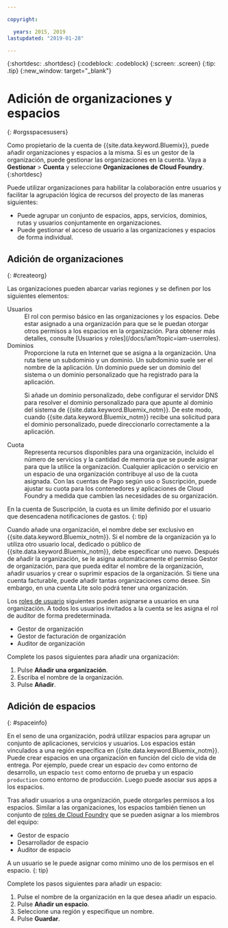 ```yaml
---

copyright:

  years: 2015, 2019
lastupdated: "2019-01-28"

---
```


{:shortdesc: .shortdesc}
{:codeblock: .codeblock}
{:screen: .screen}
{:tip: .tip}
{:new_window: target="_blank"}

# Adición de organizaciones y espacios
{: #orgsspacesusers}

Como propietario de la cuenta de {{site.data.keyword.Bluemix}}, puede añadir organizaciones y espacios a la misma. Si es un gestor de la organización, puede gestionar las organizaciones en la cuenta. Vaya a **Gestionar** > **Cuenta** y seleccione **Organizaciones de Cloud Foundry**.
{:shortdesc}

Puede utilizar organizaciones para habilitar la colaboración entre usuarios y facilitar la agrupación lógica de recursos del proyecto de las maneras siguientes:

   * Puede agrupar un conjunto de espacios, apps, servicios, dominios, rutas y usuarios conjuntamente en organizaciones.
   * Puede gestionar el acceso de usuario a las organizaciones y espacios de forma individual.

## Adición de organizaciones
{: #createorg}

Las organizaciones pueden abarcar varias regiones y se definen por los siguientes elementos:

<dl>
<dt>Usuarios</dt>
<dd>El rol con permiso básico en las organizaciones y los espacios. Debe estar asignado a una organización para que se le puedan otorgar otros permisos a los espacios en la organización. Para obtener más detalles, consulte [Usuarios y roles](/docs/iam?topic=iam-userroles).</dd>
<dt>Dominios</dt>
<dd>Proporcione la ruta en Internet que se asigna a la organización. Una ruta tiene un subdominio y un dominio. Un subdominio suele ser el nombre de la aplicación. Un dominio puede ser un dominio del sistema o un dominio personalizado que ha registrado para la aplicación.<br/>
<p>Si añade un dominio personalizado, debe configurar el servidor DNS para resolver el dominio personalizado para que apunte al dominio del sistema de {{site.data.keyword.Bluemix_notm}}. De este modo, cuando {{site.data.keyword.Bluemix_notm}} recibe una solicitud para el dominio personalizado, puede direccionarlo correctamente a la aplicación.</p></dd>
<dt>Cuota</dt>
<dd>Representa recursos disponibles para una organización, incluido el número de servicios y la cantidad de memoria que se puede asignar para que la utilice la organización. Cualquier aplicación o servicio en un espacio de una organización contribuye al uso de la cuota asignada. Con las cuentas de Pago según uso o Suscripción, puede ajustar su cuota para los contenedores y aplicaciones de Cloud Foundry a medida que cambien las necesidades de su organización.</dd>
</dl>

En la cuenta de Suscripción, la cuota es un límite definido por el usuario que desencadena notificaciones de gastos.
{: tip}

Cuando añade una organización, el nombre debe ser exclusivo en {{site.data.keyword.Bluemix_notm}}. Si el nombre de la organización ya lo utiliza otro usuario local, dedicado o público de {{site.data.keyword.Bluemix_notm}}, debe especificar uno nuevo. Después de añadir la organización, se le asigna automáticamente el permiso Gestor de organización, para que pueda editar el nombre de la organización, añadir usuarios y crear o suprimir espacios de la organización. Si tiene una cuenta facturable, puede añadir tantas organizaciones como desee. Sin embargo, en una cuenta Lite solo podrá tener una organización.

Los [roles de usuario](/docs/iam?topic=iam-userroles) siguientes pueden asignarse a usuarios en una organización. A todos los usuarios invitados a la cuenta se les asigna el rol de auditor de forma predeterminada.

   * Gestor de organización
   * Gestor de facturación de organización
   * Auditor de organización

Complete los pasos siguientes para añadir una organización:

  1. Pulse **Añadir una organización**.
  2. Escriba el nombre de la organización.  
  3. Pulse **Añadir**.

<!-- Add info on Manage infrastructure option under a space -->

## Adición de espacios
{: #spaceinfo}

En el seno de una organización, podrá utilizar espacios para agrupar un conjunto de aplicaciones, servicios y usuarios. Los espacios están vinculados a una región específica en {{site.data.keyword.Bluemix_notm}}. Puede crear espacios en una organización en función del ciclo de vida de entrega. Por ejemplo, puede crear un espacio `dev` como entorno de desarrollo, un espacio `test` como entorno de prueba y un espacio `production` como entorno de producción. Luego puede asociar sus apps a los espacios.

Tras añadir usuarios a una organización, puede otorgarles permisos a los espacios. Similar a las organizaciones, los espacios también tienen un conjunto de [roles de Cloud Foundry](/docs/iam?topic=iam-cfroles) que se pueden asignar a los miembros del equipo:

  * Gestor de espacio
  * Desarrollador de espacio
  * Auditor de espacio

A un usuario se le puede asignar como mínimo uno de los permisos en el espacio.
{: tip}

Complete los pasos siguientes para añadir un espacio:

  1. Pulse el nombre de la organización en la que desea añadir un espacio.
  2. Pulse **Añadir un espacio**.
  3. Seleccione una región y especifique un nombre.
  4. Pulse **Guardar**.
